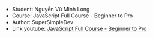 * Student: Nguyễn Vũ Minh Long
* Course: JavaScript Full Course - Beginner to Pro
* Author: SuperSimpleDev
* Link youtube: [JavaScript Full Course - Beginner to Pro](https://www.youtube.com/watch?v=G3e-cpL7ofc&list=PLEPye7A7EcQZrT3VSBb7jtxnxIfY3yyG6&ab_channel=SuperSimpleDev)
